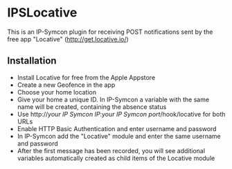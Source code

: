 # IPSLocative

This is an IP-Symcon plugin for receiving POST notifications sent by the free app "Locative" (http://get.locative.io/) 


## Installation

* Install Locative for free from the Apple Appstore
* Create a new Geofence in the app
* Choose your home location
* Give your home a unique ID. In IP-Symcon a variable with the same name will be created, containing the absence status
* Use http://_your IP Symcon IP_:_your IP Symcon port_/hook/locative for both URLs
* Enable HTTP Basic Authentication and enter username and password
* In IP-Symcon add the "Locative" module and enter the same username and password
* After the first message has been recorded, you will see additional variables automatically created as child items of the Locative module
